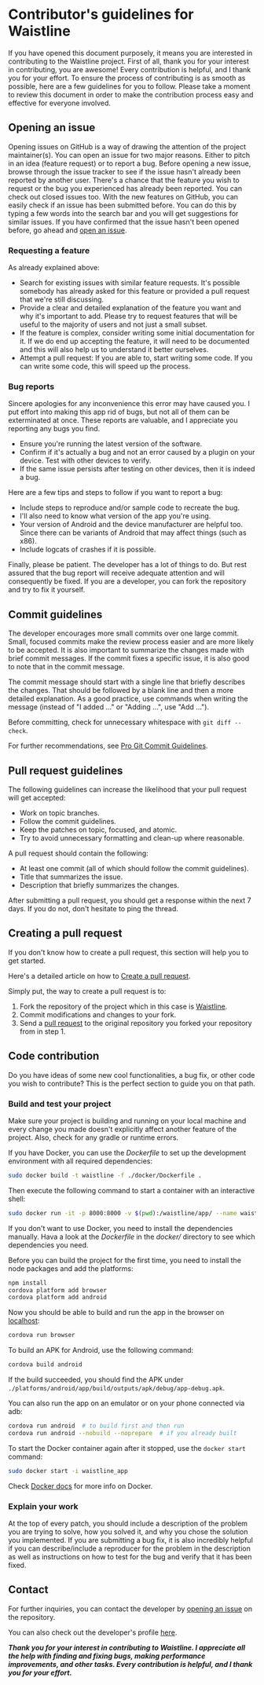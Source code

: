 # Contributor's guidelines for Waistline

If you have opened this document purposely, it means you are interested in contributing to the Waistline project. First of all, thank you for your interest in contributing, you are awesome!
Every contribution is helpful, and I thank you for your effort. To ensure the process of contributing is as smooth as possible, here are a few guidelines for you to follow.
Please take a moment to review this document in order to make the contribution process easy and effective for everyone involved.


## Opening an issue

Opening issues on GitHub is a way of drawing the attention of the project maintainer(s). You can open an issue for two major reasons. Either to pitch in an idea (feature request) or to report a bug.
Before opening a new issue, browse through the issue tracker to see if the issue hasn't already been reported by another user. There's a chance that the feature you wish to request or the bug you experienced has already been reported. You can check out closed issues too. With the new features on GitHub, you can easily check if an issue has been submitted before. You can do this by typing a few words into the search bar and you will get suggestions for similar issues. If you have confirmed that the issue hasn't been opened before, go ahead and [open an issue](https://github.com/davidhealey/waistline/issues/new).

### Requesting a feature

As already explained above:

- Search for existing issues with similar feature requests. It's possible somebody has already asked for this feature or provided a pull request that we're still discussing.
- Provide a clear and detailed explanation of the feature you want and why it's important to add. Please try to request features that will be useful to the majority of users and not just a small subset.
- If the feature is complex, consider writing some initial documentation for it. If we do end up accepting the feature, it will need to be documented and this will also help us to understand it better ourselves.
- Attempt a pull request: If you are able to, start writing some code. If you can write some code, this will speed up the process.

### Bug reports

Sincere apologies for any inconvenience this error may have caused you. I put effort into making this app rid of bugs, but not all of them can be exterminated at once. These reports are valuable, and I appreciate you reporting any bugs you find.

- Ensure you're running the latest version of the software.
- Confirm if it's actually a bug and not an error caused by a plugin on your device. Test with other devices to verify.
- If the same issue persists after testing on other devices, then it is indeed a bug.

Here are a few tips and steps to follow if you want to report a bug:

* Include steps to reproduce and/or sample code to recreate the bug.
* I'll also need to know what version of the app you're using.
* Your version of Android and the device manufacturer are helpful too. Since there can be variants of Android that may affect things (such as x86).
* Include logcats of crashes if it is possible.

Finally, please be patient. The developer has a lot of things to do. But rest assured that the bug report will receive adequate attention and will consequently be fixed. If you are a developer, you can fork the repository and try to fix it yourself.


## Commit guidelines

The developer encourages more small commits over one large commit. Small, focused commits make the review process easier and are more likely to be accepted. It is also important to summarize the changes made with brief commit messages. If the commit fixes a specific issue, it is also good to note that in the commit message.

The commit message should start with a single line that briefly describes the changes. That should be followed by a blank line and then a more detailed explanation. As a good practice, use commands when writing the message (instead of "I added ..." or "Adding ...", use "Add ...").

Before committing, check for unnecessary whitespace with `git diff --check`.

For further recommendations, see [Pro Git Commit Guidelines](https://git-scm.com/book/en/v2/Distributed-Git-Contributing-to-a-Project#Commit-Guidelines "Pro Git Commit Guidelines").


## Pull request guidelines

The following guidelines can increase the likelihood that your pull request will get accepted:

* Work on topic branches.
* Follow the commit guidelines.
* Keep the patches on topic, focused, and atomic.
* Try to avoid unnecessary formatting and clean-up where reasonable.

A pull request should contain the following:

* At least one commit (all of which should follow the commit guidelines).
* Title that summarizes the issue.
* Description that briefly summarizes the changes.

After submitting a pull request, you should get a response within the next 7 days. If you do not, don't hesitate to ping the thread.


## Creating a pull request

If you don't know how to create a pull request, this section will help you to get started.

Here's a detailed article on how to [Create a pull request](https://help.github.com/articles/creating-a-pull-request).

Simply put, the way to create a pull request is to:

1. Fork the repository of the project which in this case is [Waistline](https://github.com/davidhealey/waistline).
2. Commit modifications and changes to your fork.
3. Send a [pull request](https://help.github.com/articles/creating-a-pull-request) to the original repository you forked your repository from in step 1.


## Code contribution

Do you have ideas of some new cool functionalities, a bug fix, or other code you wish to contribute? This is the perfect section to guide you on that path.

### Build and test your project

Make sure your project is building and running on your local machine and every change you made doesn't explicitly affect another feature of the project. Also, check for any gradle or runtime errors.

If you have Docker, you can use the _Dockerfile_ to set up the development environment with all required dependencies:
```sh
sudo docker build -t waistline -f ./docker/Dockerfile .
```
Then execute the following command to start a container with an interactive shell:
```sh
sudo docker run -it -p 8000:8000 -v $(pwd):/waistline/app/ --name waistline_app waistline /bin/sh
```
If you don't want to use Docker, you need to install the dependencies manually. Hava a look at the _Dockerfile_ in the _docker/_ directory to see which dependencies you need.

Before you can build the project for the first time, you need to install the node packages and add the platforms:
```sh
npm install
cordova platform add browser
cordova platform add android
```

Now you should be able to build and run the app in the browser on [localhost](http://localhost:8000):
```sh
cordova run browser
```

To build an APK for Android, use the following command:
```sh
cordova build android
```
If the build succeeded, you should find the APK under `./platforms/android/app/build/outputs/apk/debug/app-debug.apk`.

You can also run the app on an emulator or on your phone connected via adb:
```sh
cordova run android  # to build first and then run
cordova run android --nobuild --noprepare  # if you already built
```

To start the Docker container again after it stopped, use the `docker start` command:
```sh
sudo docker start -i waistline_app
```

Check [Docker docs](https://docs.docker.com/) for more info on Docker.

### Explain your work

At the top of every patch, you should include a description of the problem you are trying to solve, how you solved it, and why you chose the solution you implemented. If you are submitting a bug fix, it is also incredibly helpful if you can describe/include a reproducer for the problem in the description as well as instructions on how to test for the bug and verify that it has been fixed.


## Contact

For further inquiries, you can contact the developer by [opening an issue](https://github.com/davidhealey/waistline/issues/new) on the repository.

You can also check out the developer's profile [here](https://github.com/davidhealey).

***Thank you for your interest in contributing to Waistline. I appreciate all the help with finding and fixing bugs, making performance improvements, and other tasks. Every contribution is helpful, and I thank you for your effort.***
